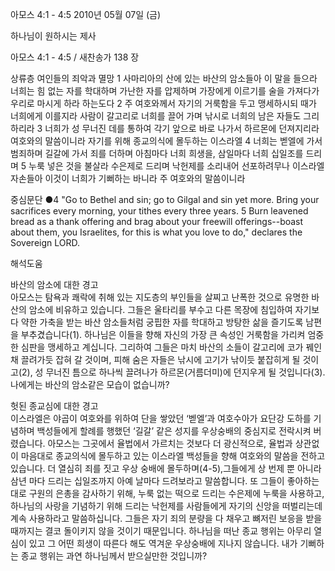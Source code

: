 아모스 4:1 - 4:5 
2010년 05월 07일 (금)

하나님이 원하시는 제사



아모스 4:1 - 4:5 / 새찬송가 138 장


상류층 여인들의 죄악과 멸망 1 사마리아의 산에 있는 바산의 암소들아 이 말을 들으라 너희는 힘 없는 자를 학대하며 가난한 자를 압제하며 가장에게 이르기를 술을 가져다가 우리로 마시게 하라 하는도다 2 주 여호와께서 자기의 거룩함을 두고 맹세하시되 때가 너희에게 이를지라 사람이 갈고리로 너희를 끌어 가며 낚시로 너희의 남은 자들도 그리하리라 3 너희가 성 무너진 데를 통하여 각기 앞으로 바로 나가서 하르몬에 던져지리라 여호와의 말씀이니라 자기를 위해 종교의식에 몰두하는 이스라엘 4 너희는 벧엘에 가서 범죄하며 길갈에 가서 죄를 더하며 아침마다 너희 희생을, 삼일마다 너희 십일조를 드리며 5 누룩 넣은 것을 불살라 수은제로 드리며 낙헌제를 소리내어 선포하려무나 이스라엘 자손들아 이것이 너희가 기뻐하는 바니라 주 여호와의 말씀이니라  


중심문단 ●4 "Go to Bethel and sin; go to Gilgal and sin yet more. Bring your sacrifices every morning, your tithes every three years. 5 Burn leavened bread as a thank offering and brag about your freewill offerings--boast about them, you Israelites, for this is what you love to do," declares the Sovereign LORD.

해석도움





바산의 암소에 대한 경고  
아모스는 탐욕과 쾌락에 취해 있는 지도층의 부인들을 살찌고 난폭한 것으로 유명한 바산의 암소에 비유하고 있습니다. 그들은 울타리를 부수고 다른 목장에 침입하여 자기보다 약한 가축을 받는 바산 암소들처럼 궁핍한 자를 학대하고 방탕한 삶을 즐기도록 남편을 부추겼습니다(1). 하나님은 이들을 향해 자신의 가장 큰 속성인 거룩함을 가리켜 엄중한 심판을 맹세하고 계십니다. 그리하여 그들은 마치 바산의 소들이 갈고리에 코가 꿰인 채 끌려가듯 잡혀 갈 것이며, 피해 숨은 자들은 낚시에 고기가 낚이듯 붙잡히게 될 것이고(2), 성 무너진 틈으로 하나씩 끌려나가 하르몬(거름더미)에 던지우게 될 것입니다(3). 나에게는 바산의 암소같은 모습이 없습니까?        

헛된 종교심에 대한 경고  
이스라엘은 야곱이 여호와를 위하여 단을 쌓았던 ‘벧엘’과 여호수아가 요단강 도하를 기념하며 백성들에게 할례를 행했던 ‘길갈’ 같은 성지를 우상숭배의 중심지로 전락시켜 버렸습니다. 아모스는 그곳에서 율법에서 가르치는 것보다 더 광신적으로, 율법과 상관없이 마음대로 종교의식에 몰두하고 있는 이스라엘 백성들을 향해 여호와의 말씀을 전하고 있습니다. 더 열심히 죄를 짓고 우상 숭배에 몰두하며(4-5),그들에게 상 번제 뿐 아니라 삼년 마다 드리는 십일조까지 아예 날마다 드려보라고 말씀합니다. 또 그들이 좋아하는대로 구원의 은총을 감사하기 위해, 누룩 없는 떡으로 드리는 수은제에 누룩을 사용하고, 하나님의 사랑을 기념하기 위해 드리는 낙헌제를 사람들에게 자기의 신앙을 떠벌리는데 계속 사용하라고 말씀하십니다. 그들은 자기 죄의 분량을 다 채우고 뼈저린 보응을 받을 때까지는 결코 돌이키지 않을 것이기 때문입니다. 하나님을 떠난 종교 행위는 아무리 열심이 있고 그 어떤 희생이 따른다 해도 역겨운 우상숭배에 지나지 않습니다. 내가 기뻐하는 종교 행위는 과연 하나님께서 받으실만한 것입니까?